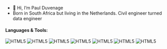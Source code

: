 - 👋 Hi, I’m Paul Duvenage
- Born in South Africa but living in the Netherlands. Civil engineer turned data engineer

#### Languages & Tools:
![HTML5](https://img.shields.io/badge/python-3776ab.svg?style=for-the-badge&logo=python&logoColor=white)
![HTML5](https://img.shields.io/badge/PLSQL-F80000?style=for-the-badge&logo=oracle&logoColor=black)
![HTML5](https://img.shields.io/badge/MySQL-005C84?style=for-the-badge&logo=mysql&logoColor=white)
![HTML5](https://img.shields.io/badge/PostgreSQL-316192?style=for-the-badge&logo=postgresql&logoColor=white)
![HTML5](https://img.shields.io/badge/Airflow-017CEE?style=for-the-badge&logo=Apache%20Airflow&logoColor=white)
![HTML5](https://img.shields.io/badge/Databricks-FF3621?style=for-the-badge&logo=Databricks&logoColor=white)
![HTML5](https://img.shields.io/badge/microsoft%20azure-0089D6?style=for-the-badge&logo=microsoft-azure&logoColor=white)


<!---
duvenagep/duvenagep is a ✨ special ✨ repository because its `README.md` (this file) appears on your GitHub profile.
You can click the Preview link to take a look at your changes.
--->
